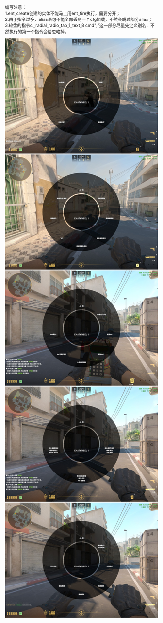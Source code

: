 编写注意：  
1.ent_create创建的实体不能马上用ent_fire执行，需要分开；  
2.由于指令过多，alias语句不能全部丢到一个cfg加载，不然会跳过部分alias；  
3.轮盘的指令cl_radial_radio_tab_1_text_8 cmd";"这一部分尽量先定义别名，不然执行的第一个指令会给忽略掉。  

![image](https://github.com/hjbzn136/cs2cfg/blob/main/image/mainmenu.jpg)
![image](https://github.com/hjbzn136/cs2cfg/blob/main/image/practice.jpg)
![image](https://github.com/hjbzn136/cs2cfg/blob/main/image/bot.jpg)
![image](https://github.com/hjbzn136/cs2cfg/blob/main/image/knife.jpg)
![image](https://github.com/hjbzn136/cs2cfg/blob/main/image/gamemode.jpg)
